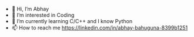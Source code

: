 - 👋 Hi, I’m Abhay
- 👀 I’m interested in Coding
- 🌱 I’m currently learning C/C++ and I know Python
- 📫 How to reach me 
https://linkedin.com/in/abhay-bahuguna-8399b1251
<!---
Abhay056/Abhay056 is a ✨ special ✨ repository because its `README.md` (this file) appears on your GitHub profile.
You can click the Preview link to take a look at your changes.
--->
